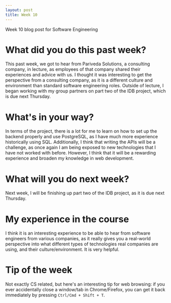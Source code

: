 ```yaml
---
layout: post
title: Week 10
---
```


Week 10 blog post for Software Engineering

# What did you do this past week?

This past week, we got to hear from Pariveda Solutions, a consulting company, in lecture, as employees of that company shared their experiences and advice with us. I thought it was interesting to get the perspective from a consulting company, as it is a different culture and environment than standard software engineering roles. Outside of lecture, I began working with my group partners on part two of the IDB project, which is due next Thursday. 

# What's in your way?

In terms of the project, there is a lot for me to learn on how to set up the backend properly and use PostgreSQL, as I have much more experience historically using SQL. Additionally, I think that writing the APIs will be a challenge, as once again I am being exposed to new technologies that I have not worked with before. However, I think that it will be a rewarding experience and broaden my knowledge in web development. 

# What will you do next week?

Next week, I will be finishing up part two of the IDB project, as it is due next Thursday.

# My experience in the course

I think it is an interesting experience to be able to hear from software engineers from various companies, as it really gives you a real-world perspective into what different types of technologies real companies are using, and their culture/environment. It is very helpful.

# Tip of the week

Not exactly CS related, but here's an interesting tip for web browsing: if you ever accidentally close a window/tab in Chrome/Firefox, you can get it back immediately by pressing `Ctrl/Cmd + Shift + T`. 
